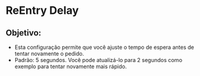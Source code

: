 # **ReEntry Delay**

## Objetivo: 

- Esta configuração permite que você ajuste o tempo de espera antes de tentar novamente o pedido.
- Padrão: 5 segundos. Você pode atualizá-lo para 2 segundos como exemplo para tentar novamente mais rápido.
